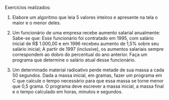 Exercicios realizados:

1. Elabore um algoritmo que leia 5 valores inteiros e apresente na tela o maior e o
menor deles.

2. Um funcionário de uma empresa recebe aumento salarial anualmente: Sabe-se
que: Esse funcionário foi contratado em 1995, com salário inicial de R$ 1.000,00 e em
1996 recebeu aumento de 1,5% sobre seu salário inicial;
A partir de 1997 (inclusive), os aumentos salariais sempre correspondem ao dobro do
percentual do ano anterior. Faça um programa que determine o salário atual desse
funcionário.

3. Um determinado material radioativo perde metade de sua massa a cada 50
segundos. Dada a massa inicial, em gramas, fazer um programa em C que calcule o
tempo necessário para que essa massa se torne menor que 0,5 grama. O programa
deve escrever a massa inicial, a massa final e o tempo calculado em horas, minutos e
segundos.
